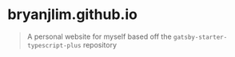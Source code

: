 # bryanjlim.github.io

> A personal website for myself based off the `gatsby-starter-typescript-plus` repository
